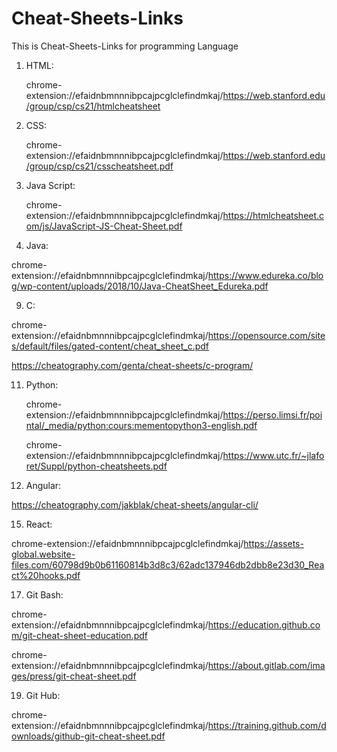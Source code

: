 # Cheat-Sheets-Links
This is Cheat-Sheets-Links for programming Language

1. HTML:

   chrome-extension://efaidnbmnnnibpcajpcglclefindmkaj/https://web.stanford.edu/group/csp/cs21/htmlcheatsheet
   
3. CSS:
   
   chrome-extension://efaidnbmnnnibpcajpcglclefindmkaj/https://web.stanford.edu/group/csp/cs21/csscheatsheet.pdf
  
5. Java Script:

   chrome-extension://efaidnbmnnnibpcajpcglclefindmkaj/https://htmlcheatsheet.com/js/JavaScript-JS-Cheat-Sheet.pdf
   
7. Java:

chrome-extension://efaidnbmnnnibpcajpcglclefindmkaj/https://www.edureka.co/blog/wp-content/uploads/2018/10/Java-CheatSheet_Edureka.pdf
   
9. C:

chrome-extension://efaidnbmnnnibpcajpcglclefindmkaj/https://opensource.com/sites/default/files/gated-content/cheat_sheet_c.pdf

https://cheatography.com/genta/cheat-sheets/c-program/
    
11. Python:

    chrome-extension://efaidnbmnnnibpcajpcglclefindmkaj/https://perso.limsi.fr/pointal/_media/python:cours:mementopython3-english.pdf

    chrome-extension://efaidnbmnnnibpcajpcglclefindmkaj/https://www.utc.fr/~jlaforet/Suppl/python-cheatsheets.pdf
    
13. Angular:

https://cheatography.com/jakblak/cheat-sheets/angular-cli/
    
15. React:

chrome-extension://efaidnbmnnnibpcajpcglclefindmkaj/https://assets-global.website-files.com/60798d9b0b61160814b3d8c3/62adc137946db2dbb8e23d30_React%20hooks.pdf

17. Git Bash:

chrome-extension://efaidnbmnnnibpcajpcglclefindmkaj/https://education.github.com/git-cheat-sheet-education.pdf

chrome-extension://efaidnbmnnnibpcajpcglclefindmkaj/https://about.gitlab.com/images/press/git-cheat-sheet.pdf
   
19. Git Hub:

chrome-extension://efaidnbmnnnibpcajpcglclefindmkaj/https://training.github.com/downloads/github-git-cheat-sheet.pdf

    

